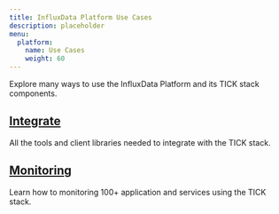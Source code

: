 ```yaml
---
title: InfluxData Platform Use Cases
description: placeholder
menu:
  platform:
    name: Use Cases
    weight: 60
---
```


Explore many ways to use the InfluxData Platform and its TICK stack components.

## [Integrate](/platform/installation/oss-install)
All the tools and client libraries needed to integrate with the TICK stack.

## [Monitoring](/platform/installation/sandbox-install)  
Learn how to monitoring 100+ application and services using the TICK stack.

